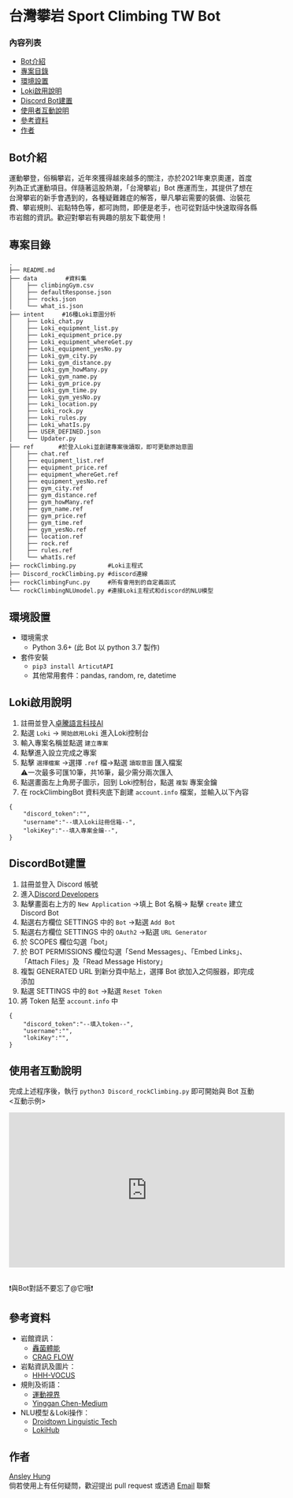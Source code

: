 # 台灣攀岩 Sport Climbing TW Bot
### 內容列表
- [Bot介紹](##Bot介紹)
- [專案目錄](##專案目錄)
- [環境設置](##環境設置)
- [Loki啟用說明](##Loki啟用說明)
- [Discord Bot建置](##DiscordBot建置)
- [使用者互動說明](##使用者互動說明)
- [參考資料](##參考資料)
- [作者](##作者)
## Bot介紹 
運動攀登，俗稱攀岩，近年來獲得越來越多的關注，亦於2021年東京奧運，首度列為正式運動項目。伴隨著這股熱潮，「台灣攀岩」Bot 應運而生，其提供了想在台灣攀岩的新手會遇到的，各種疑難雜症的解答，舉凡攀岩需要的裝備、治裝花費、攀岩規則、岩點特色等，都可詢問，即便是老手，也可從對話中快速取得各縣市岩館的資訊。歡迎對攀岩有興趣的朋友下載使用！

## 專案目錄
```
.
├── README.md
├── data        #資料集
│    ├── climbingGym.csv
│    ├── defaultResponse.json
│    ├── rocks.json
│    └── what_is.json
├── intent     #16種Loki意圖分析
│    ├── Loki_chat.py
│    ├── Loki_equipment_list.py
│    ├── Loki_equipment_price.py
│    ├── Loki_equipment_whereGet.py
│    ├── Loki_equipment_yesNo.py
│    ├── Loki_gym_city.py
│    ├── Loki_gym_distance.py
│    ├── Loki_gym_howMany.py
│    ├── Loki_gym_name.py
│    ├── Loki_gym_price.py
│    ├── Loki_gym_time.py
│    ├── Loki_gym_yesNo.py
│    ├── Loki_location.py
│    ├── Loki_rock.py
│    ├── Loki_rules.py
│    ├── Loki_whatIs.py
│    ├── USER_DEFINED.json
│    └── Updater.py
├── ref       #於登入Loki並創建專案後讀取，即可更動原始意圖
│    ├── chat.ref
│    ├── equipment_list.ref
│    ├── equipment_price.ref
│    ├── equipment_whereGet.ref
│    ├── equipment_yesNo.ref
│    ├── gym_city.ref
│    ├── gym_distance.ref
│    ├── gym_howMany.ref
│    ├── gym_name.ref
│    ├── gym_price.ref
│    ├── gym_time.ref
│    ├── gym_yesNo.ref
│    ├── location.ref
│    ├── rock.ref
│    ├── rules.ref
│    └── whatIs.ref
├── rockClimbing.py         #Loki主程式
├── Discord_rockClimbing.py #discord連線
├── rockClimbingFunc.py     #所有會用到的自定義函式
└── rockClimbingNLUmodel.py #連接Loki主程式和discord的NLU模型
```
## 環境設置
- 環境需求
    - Python 3.6+ (此 Bot 以 python 3.7 製作)
- 套件安裝
    - `pip3 install ArticutAPI`
    - 其他常用套件：pandas, random, re, datetime
## Loki啟用說明
1. 註冊並登入[卓騰語言科技AI](https://api.droidtown.co/login/)
2. 點選 `Loki` -> `開始啟用Loki` 進入Loki控制台
3. 輸入專案名稱並點選 `建立專案`
4. 點擊進入設立完成之專案
5. 點擊 `選擇檔案` ->選擇 `.ref` 檔->點選 `讀取意圖` 匯入檔案<br>⚠一次最多可匯10筆，共16筆，最少需分兩次匯入
6. 點選畫面左上角房子圖示，回到 Loki控制台，點選 `複製` 專案金鑰
7. 在 rockClimbingBot 資料夾底下創建 `account.info` 檔案，並輸入以下內容
```
{
    "discord_token":"",
    "username":"--填入Loki註冊信箱--",
    "lokiKey":"--填入專案金鑰--",
}
```
## DiscordBot建置
1. 註冊並登入 Discord 帳號
2. 進入[Discord Developers](https://discord.com/developers/applications)
3. 點擊畫面右上方的 `New Application` ->填上 Bot 名稱-> 點擊 `create` 建立 Discord Bot
4. 點選右方欄位 SETTINGS 中的 `Bot` ->點選 `Add Bot`
5. 點選右方欄位 SETTINGS 中的 `OAuth2` ->點選 `URL Generator`
6. 於 SCOPES 欄位勾選「bot」
7. 於 BOT PERMISSIONS 欄位勾選「Send Messages」、「Embed Links」、「Attach Files」及「Read Message History」
8. 複製 GENERATED URL 到新分頁中貼上，選擇 Bot 欲加入之伺服器，即完成添加
9. 點選 SETTINGS 中的 `Bot` ->點選 `Reset Token`
10. 將 Token 貼至 `account.info` 中
```
{
    "discord_token":"--填入token--",
    "username":"",
    "lokiKey":"",
}
```
## 使用者互動說明
完成上述程序後，執行 `python3 Discord_rockClimbing.py` 即可開始與 Bot 互動<br>
<互動示例><br>
<p align = "center">
<iframe width="560" height="315" src="https://www.youtube.com/embed/UiLrlxRH-aU" title="YouTube video player" frameborder="0" allow="accelerometer; autoplay; clipboard-write; encrypted-media; gyroscope; picture-in-picture" allowfullscreen></iframe>
</p>
<br>
❗與Bot對話不要忘了@它哦❗<br>

## 參考資料
- 岩館資訊：
  - [轟菌體能](https://shenlee799.com/climbinggyms-taiwan/) 
  - [CRAG FLOW](https://willisclimber.com/taiwanboulderinggym/)
- 岩點資訊及圖片：
    - [HHH-VOCUS](https://vocus.cc/article/62316539fd897800011dbd54)
- 規則及術語：
    - [運動視界](https://www.sportsv.net/articles/86153)
    - [Yinggan Chen-Medium](https://yinggan.medium.com/%E7%B0%A1%E6%98%93%E6%94%80%E5%B2%A9%E8%A1%93%E8%AA%9E%E4%B8%80%E6%AC%A1%E4%BA%86%E8%A7%A3-223387bf04e7)
- NLU模型＆Loki操作：
    - [Droidtown Linguistic Tech](https://api.droidtown.co/document/#Loki_9)
    - [LokiHub](https://github.com/Droidtown/LokiHub/tree/main/StatsBot)

## 作者
[Ansley Hung](https://github.com/Chilinhung) <br>
倘若使用上有任何疑問，歡迎提出 pull request 或透過 <a href="https://mail.google.com/mail/u/0/?tab=rm&ogbl#inbox">Email</a>  聯繫
